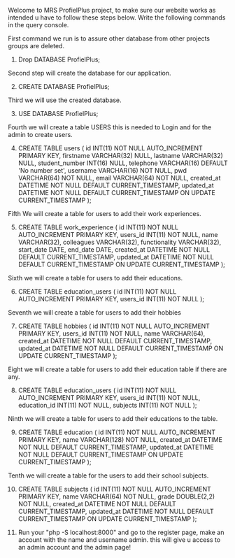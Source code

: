 Welcome to MRS ProfielPlus project,
to make sure our website works as intended u have to follow these steps below.
Write the following commands in the query console.

First command we run is to assure other database from other projects groups are deleted.

1. Drop DATABASE ProfielPlus;

Second step will create the database for our application.

2. CREATE DATABASE ProfielPlus;

Third we will use the created database.

3. USE DATABASE ProfielPlus;

Fourth we will create a table USERS this is needed to Login and for the admin to create users.

4. CREATE TABLE users
   (
   id INT(11)     NOT NULL AUTO_INCREMENT PRIMARY KEY,
   firstname VARCHAR(32) NULL,
   lastname VARCHAR(32) NULL,
   student_number INT(16)     NULL,
   telephone VARCHAR(16)          DEFAULT 'No number set',
   username VARCHAR(16) NOT NULL,
   pwd VARCHAR(64) NOT NULL,
   email VARCHAR(64) NOT NULL,
   created_at DATETIME NOT NULL DEFAULT CURRENT_TIMESTAMP,
   updated_at DATETIME NOT NULL DEFAULT CURRENT_TIMESTAMP ON UPDATE CURRENT_TIMESTAMP
   );

Fifth We will create a table for users to add their work experiences.

5. CREATE TABLE work_experience
   (
   id INT(11)  NOT NULL AUTO_INCREMENT PRIMARY KEY,
   users_id INT(11)  NOT NULL,
   name VARCHAR(32),
   colleagues VARCHAR(32),
   functionality VARCHAR(32),
   start_date DATE,
   end_date DATE,
   created_at DATETIME NOT NULL DEFAULT CURRENT_TIMESTAMP,
   updated_at DATETIME NOT NULL DEFAULT CURRENT_TIMESTAMP ON UPDATE CURRENT_TIMESTAMP
   );

Sixth we will create a table for users to add their educations.

6. CREATE TABLE education_users
   (
   id INT(11) NOT NULL AUTO_INCREMENT PRIMARY KEY,
   users_id INT(11) NOT NULL
   );

Seventh we will create a table for users to add their hobbies

7. CREATE TABLE hobbies
   (
   id INT(11)  NOT NULL AUTO_INCREMENT PRIMARY KEY,
   users_id INT(11)  NOT NULL,
   name VARCHAR(64),
   created_at DATETIME NOT NULL DEFAULT CURRENT_TIMESTAMP,
   updated_at DATETIME NOT NULL DEFAULT CURRENT_TIMESTAMP ON UPDATE CURRENT_TIMESTAMP
   );

Eight we will create a table for users to add their education table if there are any.

8. CREATE TABLE education_users
   (
   id INT(11) NOT NULL AUTO_INCREMENT PRIMARY KEY,
   users_id INT(11) NOT NULL,
   education_id INT(11) NOT NULL,
   subjects INT(11) NOT NULL
   );

Ninth we will create a table for users to add their educations to the table.

9. CREATE TABLE education
   (
   id INT(11)     NOT NULL AUTO_INCREMENT PRIMARY KEY,
   name VARCHAR(128) NOT NULL,
   created_at DATETIME NOT NULL DEFAULT CURRENT_TIMESTAMP,
   updated_at DATETIME NOT NULL DEFAULT CURRENT_TIMESTAMP ON UPDATE CURRENT_TIMESTAMP
   );

Tenth we will create a table for the users to add their school subjects.

10. CREATE TABLE subjects
    (
    id INT(11)  NOT NULL AUTO_INCREMENT PRIMARY KEY,
    name VARCHAR(64) NOT NULL,
    grade DOUBLE(2,2) NOT NULL,
    created_at DATETIME NOT NULL DEFAULT CURRENT_TIMESTAMP,
    updated_at DATETIME NOT NULL DEFAULT CURRENT_TIMESTAMP ON UPDATE CURRENT_TIMESTAMP
    );


11. Run your "php -S localhost:8000" and go to the register page, make an account with the name and username admin.
this will give u access to an admin account and the admin page!